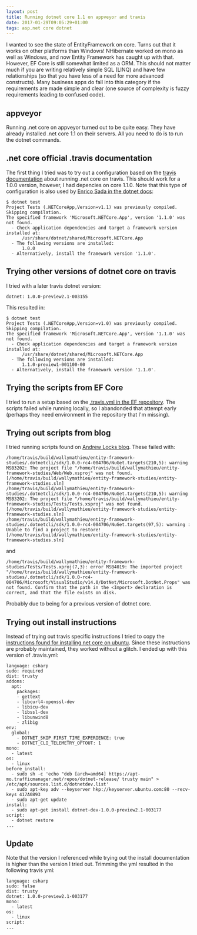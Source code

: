 ```yaml
---
layout: post
title: Running dotnet core 1.1 on appveyor and travis
date: 2017-01-29T09:05:29+01:00
tags: asp.net core dotnet
---
```


I wanted to see the state of EntityFramework on core. Turns out that it works on other platforms than Windows! NHibernate worked on mono as well as Windows, and now Entity Framework has caught up with that. However, EF Core is still somewhat limited as a ORM. This should not matter much if you are writing relatively simple SQL (LINQ) and have few relationships (so that you have less of a need for more advanced constructs). Many business apps do fall into this category if the requirements are made simple and clear (one source of complexity is fuzzy requirements leading to confused code).

## appveyor

Running .net core on appveyor turned out to be quite easy. They have already installed .net core 1.1 on their servers. All you need to do is to run the dotnet commands.

## .net core official .travis documentation

The first thing I tried was to try out a configuration based on the [travis documentation](https://docs.travis-ci.com/user/languages/csharp/#Choosing-runtime-and-version-to-test-against) about running .net core on travis. This should work for a 1.0.0 version, however, I had depencies on core 1.1.0. Note that this type of configuration is also used by [Enrico Sada in the dotnet docs](https://github.com/dotnet/docs/blob/master/.travis.yml):

```
$ dotnet test
Project Tests (.NETCoreApp,Version=v1.1) was previously compiled. Skipping compilation.
The specified framework 'Microsoft.NETCore.App', version '1.1.0' was not found.
  - Check application dependencies and target a framework version installed at:
      /usr/share/dotnet/shared/Microsoft.NETCore.App
  - The following versions are installed:
      1.0.0
  - Alternatively, install the framework version '1.1.0'.
```

## Trying other versions of dotnet core on travis

I tried with a later travis dotnet version:

```
dotnet: 1.0.0-preview2.1-003155
```

This resulted in:

```
$ dotnet test
Project Tests (.NETCoreApp,Version=v1.0) was previously compiled. Skipping compilation.
The specified framework 'Microsoft.NETCore.App', version '1.1.0' was not found.
  - Check application dependencies and target a framework version installed at:
      /usr/share/dotnet/shared/Microsoft.NETCore.App
  - The following versions are installed:
      1.1.0-preview1-001100-00
  - Alternatively, install the framework version '1.1.0'.
```

## Trying the scripts from EF Core

I tried to run a setup based on the [.travis.yml in the EF repository](https://github.com/aspnet/EntityFramework/blob/dev/.travis.yml). The scripts failed while running locally, so I abandonded that attempt early (perhaps they need environment in the repository that I'm missing).

## Trying out scripts from blog

I tried running scripts found on [Andrew Locks blog](http://andrewlock.net/adding-travis-ci-to-a-net-core-app/). These failed with:

```
/home/travis/build/wallymathieu/entity-framework-studies/.dotnetcli/sdk/1.0.0-rc4-004706/NuGet.targets(210,5): warning MSB3202: The project file "/home/travis/build/wallymathieu/entity-framework-studies/Web/Web.xsproj" was not found. [/home/travis/build/wallymathieu/entity-framework-studies/entity-framework-studies.sln]
/home/travis/build/wallymathieu/entity-framework-studies/.dotnetcli/sdk/1.0.0-rc4-004706/NuGet.targets(210,5): warning MSB3202: The project file "/home/travis/build/wallymathieu/entity-framework-studies/Tests/Tests.xsproj" was not found. [/home/travis/build/wallymathieu/entity-framework-studies/entity-framework-studies.sln]
/home/travis/build/wallymathieu/entity-framework-studies/.dotnetcli/sdk/1.0.0-rc4-004706/NuGet.targets(97,5): warning : Unable to find a project to restore! [/home/travis/build/wallymathieu/entity-framework-studies/entity-framework-studies.sln]
```

and

```
/home/travis/build/wallymathieu/entity-framework-studies/Tests/Tests.xproj(7,3): error MSB4019: The imported project "/home/travis/build/wallymathieu/entity-framework-studies/.dotnetcli/sdk/1.0.0-rc4-004706/Microsoft/VisualStudio/v14.0/DotNet/Microsoft.DotNet.Props" was not found. Confirm that the path in the <Import> declaration is correct, and that the file exists on disk.
```

Probably due to being for a previous version of dotnet core.

## Trying out install instructions

Instead of trying out travis specific instructions I tried to copy the [instructions found for installing net core on ubuntu](https://www.microsoft.com/net/core#linuxubuntu). Since these instructions are probably maintained, they worked without a glitch. I ended up with this version of .travis.yml:

```
language: csharp
sudo: required
dist: trusty
addons:
  apt:
    packages:
    - gettext
    - libcurl4-openssl-dev
    - libicu-dev
    - libssl-dev
    - libunwind8
    - zlib1g
env:
  global:
    - DOTNET_SKIP_FIRST_TIME_EXPERIENCE: true
    - DOTNET_CLI_TELEMETRY_OPTOUT: 1
mono:
  - latest
os:
  - linux
before_install:
  - sudo sh -c 'echo "deb [arch=amd64] https://apt-mo.trafficmanager.net/repos/dotnet-release/ trusty main" > /etc/apt/sources.list.d/dotnetdev.list'
  - sudo apt-key adv --keyserver hkp://keyserver.ubuntu.com:80 --recv-keys 417A0893
  - sudo apt-get update
install:
  - sudo apt-get install dotnet-dev-1.0.0-preview2.1-003177
script:
  - dotnet restore
...
```

## Update

Note that the version I referenced while trying out the install documentation is higher than the version I tried out. Trimming the yml resulted in the following travis yml:

```
language: csharp
sudo: false
dist: trusty
dotnet: 1.0.0-preview2.1-003177
mono:
  - latest
os:
  - linux
script: 
...
```

